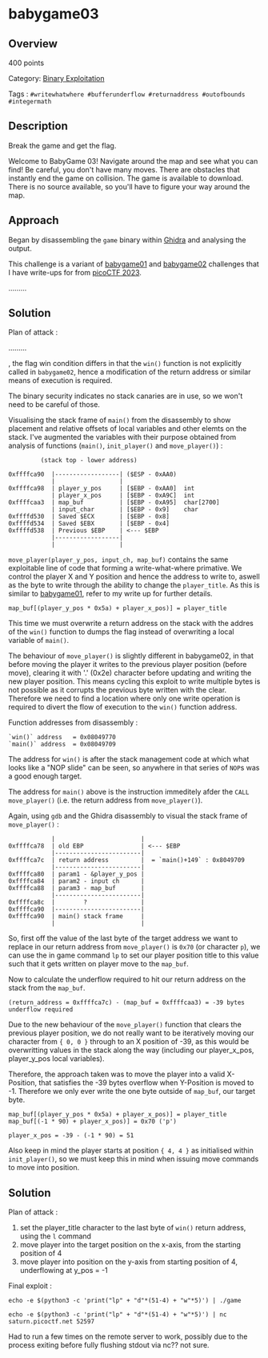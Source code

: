 # babygame03 #
 
## Overview ##

400 points
 
Category: [Binary Exploitation](../)

Tags : `#writewhatwhere #bufferunderflow #returnaddress #outofbounds #integermath`
 
## Description ##
 
Break the game and get the flag.

Welcome to BabyGame 03! Navigate around the map and see what you can find! Be careful, you don't have many moves. There are obstacles that instantly end the game on collision. The game is available to download. There is no source available, so you'll have to figure your way around the map.

## Approach ##

Began by disassembling the `game` binary within [Ghidra](https://ghidra-sre.org) and analysing the output.

This challenge is a variant of [babygame01](https://github.com/snwau/picoCTF-2023-Writeup/blob/main/Binary%20Exploitation/babygame01/babygame01.md) and [babygame02](https://github.com/snwau/picoCTF-2023-Writeup/blob/main/Binary%20Exploitation/babygame02/babygame02.md) challenges that I have write-ups for from [picoCTF 2023](https://github.com/snwau/picoCTF-2023-Writeup).



.........

## Solution ##

Plan of attack :

.........



















, the flag win condition differs in that the `win()` function is not explicitly called in `babygame02`, hence a modification of the return address or similar means of execution is required.

The binary security indicates no stack canaries are in use, so we won't need to be careful of those.

Visualising the stack frame of `main()` from the disassembly to show placement and relative offsets of local variables and other elemts on the stack. I've augmented the variables with their purpose obtained from analysis of functions (`main()`, `init_player()` and `move_player()`) :

             (stack top - lower address)
       
    0xffffca90  |------------------| ($ESP - 0xAA0)
                |                  |
    0xffffca98  | player_y_pos     | [$EBP - 0xAA0]  int
                | player_x_pos     | [$EBP - 0xA9C]  int
    0xffffcaa3  | map_buf          | [$EBP - 0xA95]  char[2700] 
                | input_char       | [$EBP - 0x9]    char
    0xffffd530  | Saved $ECX       | [$EBP - 0x8]
    0xffffd534  | Saved $EBX       | [$EBP - 0x4]
    0xffffd538  | Previous $EBP    | <--- $EBP
                |------------------|
                |                  |
 
`move_player(player_y_pos, input_ch, map_buf)` contains the same exploitable line of code that forming a write-what-where primative. We control the player X and Y position and hence the address to write to, aswell as the byte to write through the ability to change the `player_title`. As this is similar to [babygame01](../babygame01/babygame01.md), refer to my write up for further details.

    map_buf[(player_y_pos * 0x5a) + player_x_pos)] = player_title

This time we must overwrite a return address on the stack with the addres of the `win()` function to dumps the flag instead of overwriting a local variable of `main()`.

The behaviour of `move_player()` is slightly different in babygame02, in that before moving the player it writes to the previous player position (before move), clearing it with '.' (0x2e) character before updating and writing the new player position. This means cycling this exploit to write multiple bytes is not possible as it corrupts the previous byte written with the clear. Therefore we need to find a location where only one write operation is required to divert the flow of execution to the `win()` function address.

Function addresses from disassembly :

    `win()` address   = 0x08049770
    `main()` address  = 0x08049709

The address for `win()` is after the stack management code at which what looks like a "NOP slide" can be seen, so anywhere in that series of `NOP`s was a good enough target.

The address for `main()` above is the instruction immeditely afder the `CALL move_player()` (i.e. the return address from `move_player()`).

Again, using `gdb` and the Ghidra disassembly to visual the stack frame of `move_player()` :

                |                        |
    0xffffca78  | old EBP                | <--- $EBP
                |------------------------|
    0xffffca7c  | return address         |  = `main()+149` : 0x8049709
                |------------------------|
    0xffffca80  | param1 - &player_y_pos |
    0xffffca84  | param2 - input ch      |
    0xffffca88  | param3 - map_buf       |
                |------------------------|
    0xffffca8c  |        ?               |
    0xffffca90  |------------------------|    
    0xffffca90  | main() stack frame     |
                |                        |

So, first off the value of the last byte of the target address we want to replace in our return address from `move_player()` is `0x70` (or character `p`), we can use the in game command `lp` to set our player position title to this value such that it gets written on player move to the `map_buf`. 

Now to calculate the underflow required to hit our return address on the stack from the `map_buf`.

    (return_address = 0xffffca7c) - (map_buf = 0xffffcaa3) = -39 bytes underflow required

Due to the new behaviour of the `move_player()` function that clears the previous player position, we do not really want to be iteratively moving our character from `{ 0, 0 }` through to an X position of -39, as this would be overwritting values in the stack along the way (including our player_x_pos, player_y_pos local variables).

Therefore, the approach taken was to move the player into a valid X-Position, that satisfies the -39 bytes overflow when Y-Position is moved to -1. Therefore we only ever write the one byte outside of `map_buf`, our target byte.

    map_buf[(player_y_pos * 0x5a) + player_x_pos)] = player_title
    map_buf[(-1 * 90) + player_x_pos)] = 0x70 ('p')

    player_x_pos = -39 - (-1 * 90) = 51

Also keep in mind the player starts at position `{ 4, 4 }` as initialised within `init_player()`, so we must keep this in mind when issuing move commands to move into position.

## Solution ##
 
Plan of attack :

1. set the player_title character to the last byte of `win()` return address, using the `l` command
2. move player into the target position on the x-axis, from the starting position of 4
3. move player into position on the y-axis from starting position of 4, underflowing at y_pos = -1

Final exploit :

    echo -e $(python3 -c 'print("lp" + "d"*(51-4) + "w"*5)') | ./game
    
    echo -e $(python3 -c 'print("lp" + "d"*(51-4) + "w"*5)') | nc saturn.picoctf.net 52597

Had to run a few times on the remote server to work, possibly due to the process exiting before fully flushing stdout via nc?? not sure.
